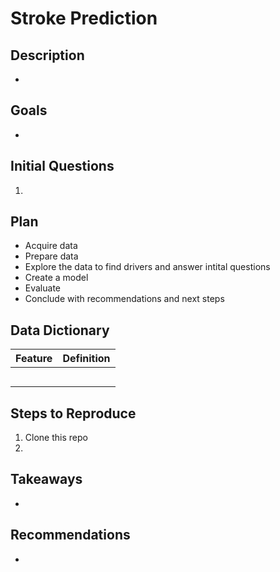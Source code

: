 # Stroke Prediction

## Description
- 

## Goals
- 

## Initial Questions
1. 

## Plan
- Acquire data
- Prepare data
- Explore the data to find drivers and answer intital questions
- Create a model 
- Evaluate
- Conclude with recommendations and next steps

## Data Dictionary
| Feature | Definition | 
|:--------|:-----------|
|  |  |
|  |  |
|  | |
|  | |
|  |  |


## Steps to Reproduce
1. Clone this repo
2. 

## Takeaways
-

## Recommendations
- 
